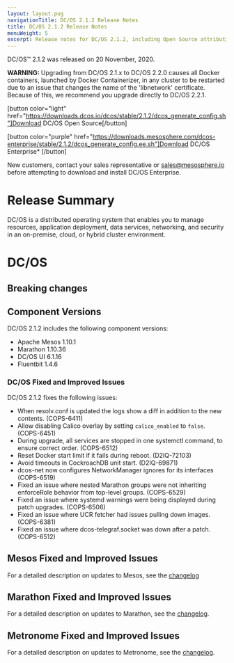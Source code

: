 ```yaml
---
layout: layout.pug
navigationTitle: DC/OS 2.1.2 Release Notes
title: DC/OS 2.1.2 Release Notes
menuWeight: 5
excerpt: Release notes for DC/OS 2.1.2, including Open Source attribution, and version policy.
---
```

DC/OS&trade; 2.1.2 was released on 20 November, 2020.

<p class="message--warning"><strong>WARNING:</strong> Upgrading from DC/OS 2.1.x to DC/OS 2.2.0 causes all Docker containers, launched by Docker Containerizer, in any cluster to be restarted due to an issue that changes the name of the 'libnetwork' certificate. Because of this, we recommend you upgrade directly to DC/OS 2.2.1.</p>

[button color="light" href="https://downloads.dcos.io/dcos/stable/2.1.2/dcos_generate_config.sh"]Download DC/OS Open Source[/button]

[button color="purple" href="https://downloads.mesosphere.com/dcos-enterprise/stable/2.1.2/dcos_generate_config.ee.sh"]Download DC/OS Enterprise* [/button]

New customers, contact your sales representative or <a href="mailto:sales@mesosphere.io">sales@mesosphere.io</a> before attempting to download and install DC/OS Enterprise.

# Release Summary
DC/OS is a distributed operating system that enables you to manage resources, application deployment, data services, networking, and security in an on-premise, cloud, or hybrid cluster environment.

# DC/OS 

## Breaking changes


## Component Versions

DC/OS 2.1.2 includes the following component versions:

- Apache Mesos 1.10.1
- Marathon 1.10.36
- DC/OS UI 6.1.16
- Fluentbit 1.4.6

### DC/OS Fixed and Improved Issues

DC/OS 2.1.2 fixes the following issues:

- When resolv.conf is updated the logs show a diff in addition to the new contents. (COPS-6411)
- Allow disabling Calico overlay by setting `calico_enabled` to `false`. (COPS-6451)
- During upgrade, all services are stopped in one systemctl command, to ensure correct order. (COPS-6512)
- Reset Docker start limit if it fails during reboot. (D2IQ-72103)
- Avoid timeouts in CockroachDB unit start. (D2IQ-69871)
- dcos-net now configures NetworkManager ignores for its interfaces (COPS-6519)
- Fixed an issue where nested Marathon groups were not inheriting enforceRole behavior from top-level groups. (COPS-6529)
- Fixed an issue where systemd warnings were being displayed during patch upgrades. (COPS-6506)
- Fixed an issue where UCR fetcher had issues pulling down images. (COPS-6381)
- Fixed an issue where dcos-telegraf.socket was down after a patch. (COPS-6512)

## Mesos Fixed and Improved Issues
For a detailed description on updates to Mesos, see the [changelog](https://github.com/apache/mesos/blob/5d684743682ee7bb28dd66dddb1128b8e2b387ac/CHANGELOG)

## Marathon Fixed and Improved Issues
For a detailed description on updates to Marathon, see the [changelog](https://github.com/mesosphere/marathon/blob/master/changelog.md).

## Metronome Fixed and Improved Issues
For a detailed description on updates to Metronome, see the [changelog](https://github.com/dcos/metronome/blob/master/changelog.md).
